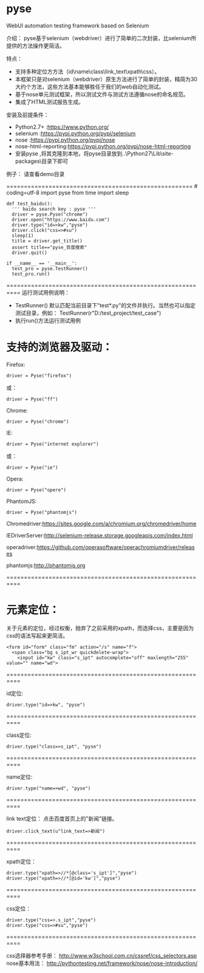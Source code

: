 # pyse
WebUI automation testing framework based on Selenium

介绍：
  pyse基于selenium（webdriver）进行了简单的二次封装，比selenium所提供的方法操作更简洁。
  
特点：
* 支持多种定位方方法（id\name\class\link_text\xpath\css）。
* 本框架只是对selenium（webdriver）原生方法进行了简单的封装，精简为30大约个方法，这些方法基本能够胜任于我们的web自动化测试。
* 基于nose单元测试框架，所以测试文件与测试方法遵循nose的命名规范。
* 集成了HTML测试报告生成。

安装及前提条件：
* Python2.7+ :https://www.python.org/
* selenium  :https://pypi.python.org/pypi/selenium
* nose  :https://pypi.python.org/pypi/nose
* nose-html-reporting:https://pypi.python.org/pypi/nose-html-reporting
* 安装pyse ,将其克隆到本地，将pyse目录放到..\Python27\Lib\site-packages\目录下即可


例子：
   请查看demo目录

=====================================================
    # coding=utf-8
    import pyse
    from time import sleep

    def test_baidu():
      ''' baidu search key : pyse '''
      driver = pyse.Pyse("chrome")
      driver.open("https://www.baidu.com")
      driver.type("id=>kw","pyse")
      driver.click("css=>#su")
      sleep(1)
      title = driver.get_title()
      assert title=="pyse_百度搜索"
      driver.quit()

    if __name__ == '__main__':
      test_pro = pyse.TestRunner()
      test_pro.run()

==========================================================
运行测试用例说明：
* TestRunner() 默认匹配当前目录下"test*.py"的文件并执行。当然也可以指定测试目录，例如：
TestRunner(r"D:/test_project/test_case")
* 执行run()方法运行测试用例

支持的浏览器及驱动：
==========================================================
  Firefox:
  
    driver = Pyse("firefox")  
  或：
  
    driver = Pyse("ff")
  
  Chrome:
  
    driver = Pyse("chrome")  
  
  IE:
  
    driver = Pyse("internet explorer")
  或：
  
    driver = Pyse("ie")
  
  Opera:
  
    driver = Pyse("opere")
  
  PhantomJS:
  
    driver = Pyse("phantomjs")


Chromedriver:https://sites.google.com/a/chromium.org/chromedriver/home

IEDriverServer:http://selenium-release.storage.googleapis.com/index.html

operadriver:https://github.com/operasoftware/operachromiumdriver/releases

phantomjs:http://phantomjs.org

==========================================================

元素定位：
==========================================================
  关于元素的定位，经过权衡，抛弃了之前采用的xpath，而选择css，主要是因为css的语法写起来更简洁。

    <form id="form" class="fm" action="/s" name="f">
      <span class="bg s_ipt_wr quickdelete-wrap">
        <input id="kw" class="s_ipt" autocomplete="off" maxlength="255" value="" name="wd">
==========================================================
    
  id定位:

    driver.type("id=>kw", "pyse")
==========================================================
    
  class定位:

    driver.type("class=>s_ipt", "pyse")
==========================================================
    
  name定位:

    driver.type("name=>wd", "pyse")
==========================================================

  link text定位：
    点击百度首页上的"新闻"链接。

    driver.click_text(u"link_text=>新闻")
==========================================================

  xpath定位：

    driver.type("xpath=>//*[@class='s_ipt']","pyse")
    driver.type("xpath=>//*[@id='kw']","pyse")
==========================================================
     
  css定位：

    driver.type("css=>.s_ipt","pyse")
    driver.type("css=>#su","pyse")
==========================================================
    
  css选择器参考手册：
  http://www.w3school.com.cn/cssref/css_selectors.asp
  nose基本用法：
  http://pythontesting.net/framework/nose/nose-introduction/
